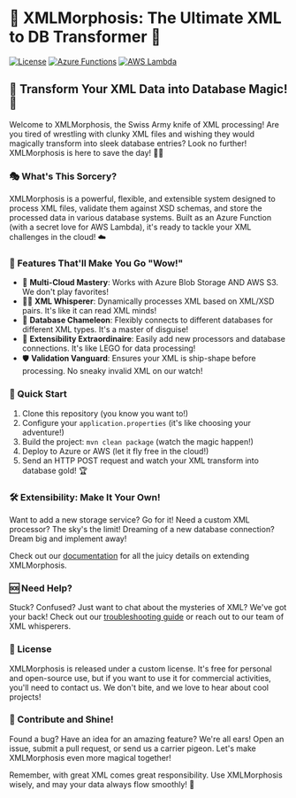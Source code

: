 # 🚀 XMLMorphosis: The Ultimate XML to DB Transformer 🚀

[![License](https://img.shields.io/badge/license-Custom-blue.svg)](LICENSE.md)
[![Azure Functions](https://img.shields.io/badge/Azure-Functions-blue?logo=microsoft-azure)](https://azure.microsoft.com/services/functions/)
[![AWS Lambda](https://img.shields.io/badge/AWS-Lambda-orange?logo=amazon-aws)](https://aws.amazon.com/lambda/)

## 🌟 Transform Your XML Data into Database Magic! 🌟

Welcome to XMLMorphosis, the Swiss Army knife of XML processing! Are you tired of wrestling with clunky XML files and wishing they would magically transform into sleek database entries? Look no further! XMLMorphosis is here to save the day! 🦸‍♂️

### 🎭 What's This Sorcery?

XMLMorphosis is a powerful, flexible, and extensible system designed to process XML files, validate them against XSD schemas, and store the processed data in various database systems. Built as an Azure Function (with a secret love for AWS Lambda), it's ready to tackle your XML challenges in the cloud! ☁️

### 🌈 Features That'll Make You Go "Wow!"

- 🔄 **Multi-Cloud Mastery**: Works with Azure Blob Storage AND AWS S3. We don't play favorites!
- 🧙‍♂️ **XML Whisperer**: Dynamically processes XML based on XML/XSD pairs. It's like it can read XML minds!
- 🎨 **Database Chameleon**: Flexibly connects to different databases for different XML types. It's a master of disguise!
- 🧩 **Extensibility Extraordinaire**: Easily add new processors and database connections. It's like LEGO for data processing!
- 🛡️ **Validation Vanguard**: Ensures your XML is ship-shape before processing. No sneaky invalid XML on our watch!

### 🚀 Quick Start

1. Clone this repository (you know you want to!)
2. Configure your `application.properties` (it's like choosing your adventure!)
3. Build the project: `mvn clean package` (watch the magic happen!)
4. Deploy to Azure or AWS (let it fly free in the cloud!)
5. Send an HTTP POST request and watch your XML transform into database gold! 🏆

### 🛠️ Extensibility: Make It Your Own!

Want to add a new storage service? Go for it!
Need a custom XML processor? The sky's the limit!
Dreaming of a new database connection? Dream big and implement away!

Check out our [documentation](docs/DOCUMENTATION.md) for all the juicy details on extending XMLMorphosis.

### 🆘 Need Help?

Stuck? Confused? Just want to chat about the mysteries of XML? We've got your back! Check out our [troubleshooting guide](docs/TROUBLESHOOTING.md) or reach out to our team of XML whisperers.

### 📜 License

XMLMorphosis is released under a custom license. It's free for personal and open-source use, but if you want to use it for commercial activities, you'll need to contact us. We don't bite, and we love to hear about cool projects!

### 🌟 Contribute and Shine!

Found a bug? Have an idea for an amazing feature? We're all ears! Open an issue, submit a pull request, or send us a carrier pigeon. Let's make XMLMorphosis even more magical together!

Remember, with great XML comes great responsibility. Use XMLMorphosis wisely, and may your data always flow smoothly! 🌊